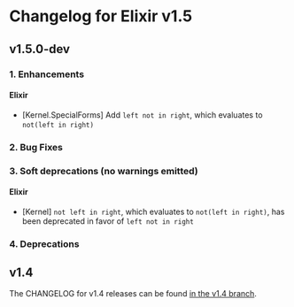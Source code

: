 # Changelog for Elixir v1.5

## v1.5.0-dev

### 1. Enhancements

#### Elixir

  * [Kernel.SpecialForms] Add `left not in right`, which evaluates to `not(left in right)`

### 2. Bug Fixes

### 3. Soft deprecations (no warnings emitted)

#### Elixir

  * [Kernel] `not left in right`, which evaluates to `not(left in right)`, has been deprecated in favor of `left not in right`

### 4. Deprecations

## v1.4

The CHANGELOG for v1.4 releases can be found [in the v1.4 branch](https://github.com/elixir-lang/elixir/blob/v1.4/CHANGELOG.md).
